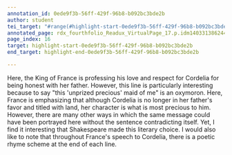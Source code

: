 ```yaml
---
annotation_id: 0ede9f3b-56ff-429f-96b8-b092bc3bde2b
author: student
tei_target: "#range(#highlight-start-0ede9f3b-56ff-429f-96b8-b092bc3bde2b, #highlight-end-0ede9f3b-56ff-429f-96b8-b092bc3bde2b)"
annotated_page: rdx_fourthfolio_Readux_VirtualPage_17.p.idm140331386244432
page_index: 16
target: highlight-start-0ede9f3b-56ff-429f-96b8-b092bc3bde2b
end_target: highlight-end-0ede9f3b-56ff-429f-96b8-b092bc3bde2b

---
```

Here, the King of France is professing his love and respect for Cordelia for being honest with her father. However, this line is particularly interesting because to say "this 'unprized precious' maid of me" is an oxymoron. Here, France is emphasizing that although Cordelia is no longer in her father's favor and titled with land, her character is what is most precious to him. However, there are many other ways in which the same message could have been portrayed here without the sentence contradicting itself. Yet, I find it interesting that Shakespeare made this literary choice. I would also like to note that throughout France's speech to Cordelia, there is a poetic rhyme scheme at the end of each line.